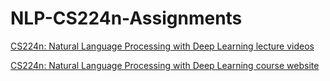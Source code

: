 # NLP-CS224n-Assignments

[CS224n: Natural Language Processing with Deep Learning lecture videos](https://youtube.com/playlist?list=PLoROMvodv4rOSH4v6133s9LFPRHjEmbmJ)

[CS224n: Natural Language Processing with Deep Learning course website](https://web.stanford.edu/class/archive/cs/cs224n/cs224n.1214/)

